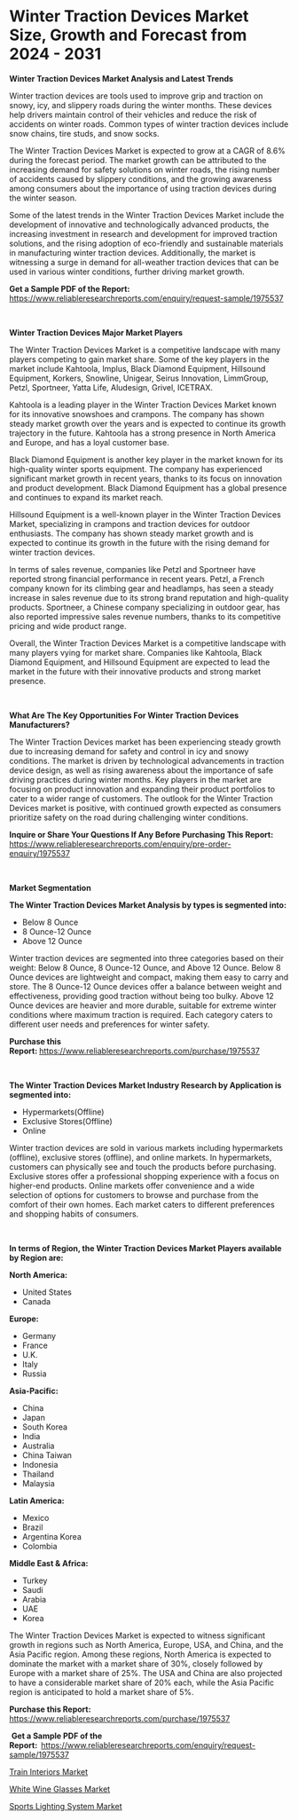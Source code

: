 <p><h1>Winter Traction Devices Market Size, Growth and Forecast from 2024 - 2031</h1></p><p><strong>Winter Traction Devices Market Analysis and Latest Trends</strong></p>
<p><p>Winter traction devices are tools used to improve grip and traction on snowy, icy, and slippery roads during the winter months. These devices help drivers maintain control of their vehicles and reduce the risk of accidents on winter roads. Common types of winter traction devices include snow chains, tire studs, and snow socks.</p><p>The Winter Traction Devices Market is expected to grow at a CAGR of 8.6% during the forecast period. The market growth can be attributed to the increasing demand for safety solutions on winter roads, the rising number of accidents caused by slippery conditions, and the growing awareness among consumers about the importance of using traction devices during the winter season.</p><p>Some of the latest trends in the Winter Traction Devices Market include the development of innovative and technologically advanced products, the increasing investment in research and development for improved traction solutions, and the rising adoption of eco-friendly and sustainable materials in manufacturing winter traction devices. Additionally, the market is witnessing a surge in demand for all-weather traction devices that can be used in various winter conditions, further driving market growth.</p></p>
<p><strong>Get a Sample PDF of the Report:&nbsp;</strong> <a href="https://www.reliableresearchreports.com/enquiry/request-sample/1975537">https://www.reliableresearchreports.com/enquiry/request-sample/1975537</a></p>
<p>&nbsp;</p>
<p><strong>Winter Traction Devices Major Market Players</strong></p>
<p><p>The Winter Traction Devices Market is a competitive landscape with many players competing to gain market share. Some of the key players in the market include Kahtoola, Implus, Black Diamond Equipment, Hillsound Equipment, Korkers, Snowline, Unigear, Seirus Innovation, LimmGroup, Petzl, Sportneer, Yatta Life, Aludesign, Grivel, ICETRAX.</p><p>Kahtoola is a leading player in the Winter Traction Devices Market known for its innovative snowshoes and crampons. The company has shown steady market growth over the years and is expected to continue its growth trajectory in the future. Kahtoola has a strong presence in North America and Europe, and has a loyal customer base.</p><p>Black Diamond Equipment is another key player in the market known for its high-quality winter sports equipment. The company has experienced significant market growth in recent years, thanks to its focus on innovation and product development. Black Diamond Equipment has a global presence and continues to expand its market reach.</p><p>Hillsound Equipment is a well-known player in the Winter Traction Devices Market, specializing in crampons and traction devices for outdoor enthusiasts. The company has shown steady market growth and is expected to continue its growth in the future with the rising demand for winter traction devices.</p><p>In terms of sales revenue, companies like Petzl and Sportneer have reported strong financial performance in recent years. Petzl, a French company known for its climbing gear and headlamps, has seen a steady increase in sales revenue due to its strong brand reputation and high-quality products. Sportneer, a Chinese company specializing in outdoor gear, has also reported impressive sales revenue numbers, thanks to its competitive pricing and wide product range.</p><p>Overall, the Winter Traction Devices Market is a competitive landscape with many players vying for market share. Companies like Kahtoola, Black Diamond Equipment, and Hillsound Equipment are expected to lead the market in the future with their innovative products and strong market presence.</p></p>
<p>&nbsp;</p>
<p><strong>What Are The Key Opportunities For Winter Traction Devices Manufacturers?</strong></p>
<p><p>The Winter Traction Devices market has been experiencing steady growth due to increasing demand for safety and control in icy and snowy conditions. The market is driven by technological advancements in traction device design, as well as rising awareness about the importance of safe driving practices during winter months. Key players in the market are focusing on product innovation and expanding their product portfolios to cater to a wider range of customers. The outlook for the Winter Traction Devices market is positive, with continued growth expected as consumers prioritize safety on the road during challenging winter conditions.</p></p>
<p><strong>Inquire or Share Your Questions If Any Before Purchasing This Report:</strong> <a href="https://www.reliableresearchreports.com/enquiry/pre-order-enquiry/1975537">https://www.reliableresearchreports.com/enquiry/pre-order-enquiry/1975537</a></p>
<p>&nbsp;</p>
<p><strong>Market Segmentation</strong></p>
<p><strong>The Winter Traction Devices Market Analysis by types is segmented into:</strong></p>
<p><ul><li>Below 8 Ounce</li><li>8 Ounce-12 Ounce</li><li>Above 12 Ounce</li></ul></p>
<p><p>Winter traction devices are segmented into three categories based on their weight: Below 8 Ounce, 8 Ounce-12 Ounce, and Above 12 Ounce. Below 8 Ounce devices are lightweight and compact, making them easy to carry and store. The 8 Ounce-12 Ounce devices offer a balance between weight and effectiveness, providing good traction without being too bulky. Above 12 Ounce devices are heavier and more durable, suitable for extreme winter conditions where maximum traction is required. Each category caters to different user needs and preferences for winter safety.</p></p>
<p><strong>Purchase this Report:&nbsp;</strong><a href="https://www.reliableresearchreports.com/purchase/1975537">https://www.reliableresearchreports.com/purchase/1975537</a></p>
<p>&nbsp;</p>
<p><strong>The Winter Traction Devices Market Industry Research by Application is segmented into:</strong></p>
<p><ul><li>Hypermarkets(Offline)</li><li>Exclusive Stores(Offline)</li><li>Online</li></ul></p>
<p><p>Winter traction devices are sold in various markets including hypermarkets (offline), exclusive stores (offline), and online markets. In hypermarkets, customers can physically see and touch the products before purchasing. Exclusive stores offer a professional shopping experience with a focus on higher-end products. Online markets offer convenience and a wide selection of options for customers to browse and purchase from the comfort of their own homes. Each market caters to different preferences and shopping habits of consumers.</p></p>
<p>&nbsp;</p>
<p><strong>In terms of Region, the Winter Traction Devices Market Players available by Region are:</strong></p>
<p>
    <p> <strong> North America: </strong>
        <ul>
            <li>United States</li>
            <li>Canada</li>
        </ul>
        </p> 
    <p> <strong> Europe: </strong>
        <ul>
            <li>Germany</li>
            <li>France</li>
            <li>U.K.</li>
            <li>Italy</li>
            <li>Russia</li>
        </ul>
        </p> 
    <p> <strong> Asia-Pacific: </strong>
        <ul>
            <li>China</li>
            <li>Japan</li>
            <li>South Korea</li>
            <li>India</li>
            <li>Australia</li>
            <li>China Taiwan</li>
            <li>Indonesia</li>
            <li>Thailand</li>
            <li>Malaysia</li>
        </ul>
        </p> 
    <p> <strong> Latin America: </strong>
        <ul>
            <li>Mexico</li>
            <li>Brazil</li>
            <li>Argentina Korea</li>
            <li>Colombia</li>
        </ul>
        </p> 
    <p> <strong> Middle East & Africa: </strong>
        <ul>
            <li>Turkey</li>
            <li>Saudi</li>
            <li>Arabia</li>
            <li>UAE</li>
            <li>Korea</li>
        </ul>
    </p>
    </p>
<p><p>The Winter Traction Devices Market is expected to witness significant growth in regions such as North America, Europe, USA, and China, and the Asia Pacific region. Among these regions, North America is expected to dominate the market with a market share of 30%, closely followed by Europe with a market share of 25%. The USA and China are also projected to have a considerable market share of 20% each, while the Asia Pacific region is anticipated to hold a market share of 5%.</p></p>
<p><strong>Purchase this Report: </strong><a href="https://www.reliableresearchreports.com/purchase/1975537">https://www.reliableresearchreports.com/purchase/1975537</a></p>
<p>&nbsp;<strong>Get a Sample PDF of the Report:&nbsp;&nbsp;</strong><a href="https://www.reliableresearchreports.com/enquiry/request-sample/1975537">https://www.reliableresearchreports.com/enquiry/request-sample/1975537</a></p>
<p><strong></strong></p>
<p><p><a href="https://sudsy-motorcycle-bbc.notion.site/Train-Interiors-Market-Size-Global-Industry-Overview-Market-Segmentation-and-Forecast-2024-to-203-a00f85e7b34340b089e4078c40700b9c">Train Interiors Market</a></p><p><a href="https://github.com/peachesmcdowel1/Market-Research-Report-List-1/blob/main/white-wine-glasses-market.md">White Wine Glasses Market</a></p><p><a href="https://github.com/edytherolanlouisejk1miz0wig/Market-Research-Report-List-1/blob/main/sports-lighting-system-market.md">Sports Lighting System Market</a></p></p>